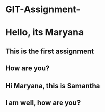 # GIT-Assignment-

# Hello, its Maryana



## This is the first assignment 
## How are you? 

## Hi Maryana, this is Samantha
## I am well, how are you?
